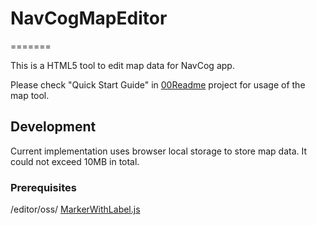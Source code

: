 # NavCogMapEditor
=======

This is a HTML5 tool to edit map data for NavCog app.

Please check "Quick Start Guide" in [00Readme](../00Readme) project for usage of the map tool.


## Development

Current implementation uses browser local storage to store map data. It could not exceed 10MB in total.

### Prerequisites

/editor/oss/
[MarkerWithLabel.js](http://google-maps-utility-library-v3.googlecode.com/svn/tags/markerwithlabel/1.1.9/markerwithlabel/src/markerwithlabel.js)
